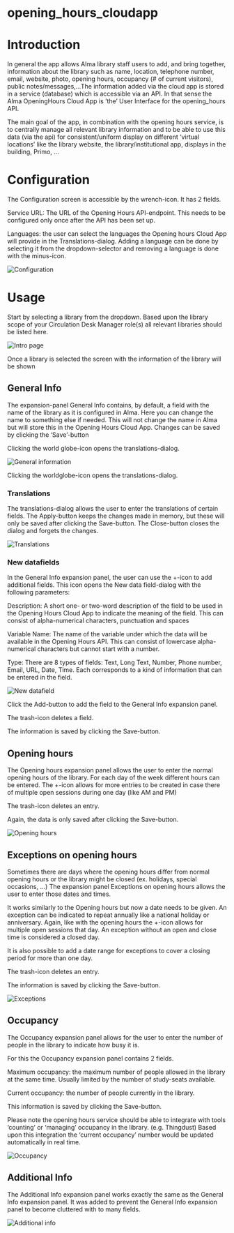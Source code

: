 # opening_hours_cloudapp

# Introduction 
In general the app allows Alma library staff users  to add, and bring together, information about the library such as name, location, telephone number, email, website, photo, opening hours, occupancy (# of current visitors), public notes/messages,…The information added via the cloud app is stored in a service (database) which is accessible via an API. In that sense the Alma OpeningHours Cloud App is ’the’ User Interface for the opening_hours API. 

The main goal of the app, in combination with the opening hours service, is to centrally manage all relevant library information and to be able to use this data (via the api) for consistent/uniform display on different ‘virtual locations’ like the library website, the library/institutional app, displays in the building, Primo, …

# Configuration
The Configuration screen is accessible by the wrench-icon.
It has 2 fields.

Service URL: The URL of the Opening Hours API-endpoint. This needs to be configured only once after the API has been set up.

Languages: the user can select the languages the Opening hours Cloud App will provide in the Translations-dialog. Adding a language can be done by selecting it from the dropdown-selector and removing a language is done with the minus-icon.

![Configuration](https://github.com/libis/opening_hours_cloudapp/blob/main/cloudapp/docs/a_configuration.png)


# Usage
Start by selecting a library from the dropdown. Based upon the library scope of your Circulation Desk Manager role(s) all relevant libraries  should be listed here. 

![Intro page](https://github.com/libis/opening_hours_cloudapp/blob/main/cloudapp/docs/b_main.png)

Once a library is selected the screen with the information of the library will be shown

## General Info
The expansion-panel General Info contains, by default, a field with the name of the library as it is configured in Alma. Here you can change the name to something else if needed. This will not change the name in Alma but will store this in the Opening Hours Cloud App. Changes can be saved by clicking the ‘Save’-button

Clicking the world globe-icon opens the translations-dialog.

![General information](https://github.com/libis/opening_hours_cloudapp/blob/main/cloudapp/docs/c_edit.png)

Clicking the worldglobe-icon opens the translations-dialog.

### Translations
The translations-dialog allows the user to enter the translations of certain fields. The Apply-button keeps the changes made in memory, but these will only be saved after clicking the Save-button. The Close-button closes the dialog and forgets the changes.

![Translations](https://github.com/libis/opening_hours_cloudapp/blob/main/cloudapp/docs/d_translate.png)

### New datafields
In the General Info expansion panel, the user can use the +-icon to add additional fields. This icon opens the New data field-dialog with the following parameters:

Description: A short one- or two-word description of the field to be used in the Opening Hours Cloud App to indicate the meaning of the field.
This can consist of alpha-numerical characters, punctuation and spaces

Variable Name: The name of the variable under which the data will be available in the Opening Hours API.
This can consist of lowercase alpha-numerical characters but cannot start with a number.

Type: There are 8 types of fields: Text, Long Text, Number, Phone number, Email, URL, Date, Time. Each corresponds to a kind of information that can be entered in the field.

![New datafield](https://github.com/libis/opening_hours_cloudapp/blob/main/cloudapp/docs/e_new.png)

Click the Add-button to add the field to the General Info expansion panel.

The trash-icon deletes a field.

The information is saved by clicking the Save-button.

## Opening hours
The Opening hours expansion panel allows the user to enter the normal opening hours of the library. For each day of the week different hours can be entered. The +-icon allows for more entries to be created in case there of multiple open sessions during one day (like AM and PM)

The trash-icon deletes an entry.

Again, the data is only saved after clicking the Save-button.

![Opening hours](https://github.com/libis/opening_hours_cloudapp/blob/main/cloudapp/docs/f_opening.png)

## Exceptions on opening hours
Sometimes there are days where the opening hours differ from normal opening hours or the library might be closed (ex. holidays, special occasions, …)
The expansion panel Exceptions on opening hours allows the user to enter those dates and times.

It works similarly to the Opening hours but now a date needs to be given.
An exception can be indicated to repeat annually like a national holiday or anniversary. Again, like with the opening hours the +-icon allows for multiple open sessions that day. An exception without an open and close time is considered a closed day.

It is also possible to add a date range for exceptions to cover a closing period for more than one day.

The trash-icon deletes an entry.

The information is saved by clicking the Save-button.

![Exceptions](https://github.com/libis/opening_hours_cloudapp/blob/main/cloudapp/docs/g_exceptions.png)

## Occupancy
The Occupancy expansion panel allows for the user to enter the number of people in the library to indicate how busy it is.

For this the Occupancy expansion panel contains 2 fields.

Maximum occupancy: the maximum number of people allowed in the library at the same time. Usually limited by the number of study-seats available.

Current occupancy: the number of people currently in the library.

This information is saved by clicking the Save-button.

Please note the opening hours service should be able to integrate with tools ‘counting’ or ‘managing’ occupancy in the library. (e.g. Thingdust) Based upon this integration the ‘current occupancy’ number would be updated automatically in real time.  

![Occupancy](https://github.com/libis/opening_hours_cloudapp/blob/main/cloudapp/docs/h_occupancy.png)

## Additional Info
The Additional Info expansion panel works exactly the same as the General Info expansion panel. It was added to prevent the General Info expansion panel to become cluttered with to many fields.

![Additional info](https://github.com/libis/opening_hours_cloudapp/blob/main/cloudapp/docs/i_additional.png)


